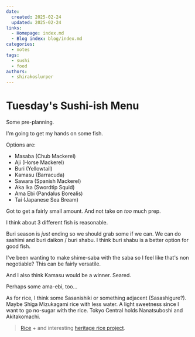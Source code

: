 ```yaml
---
date:
  created: 2025-02-24
  updated: 2025-02-24
links:
  - Homepage: index.md
  - Blog index: blog/index.md
categories:
  - notes
tags:
  - sushi
  - food
authors:
  - shirakoslurper
---
```


# Tuesday's Sushi-ish Menu

Some pre-planning.

I'm going to get my hands on some fish.

Options are: 
- Masaba (Chub Mackerel)
- Aji (Horse Mackerel)
- Buri (Yellowtail)
- Kamasu (Barracuda)
- Sawara (Spanish Mackerel)
- Aka Ika (Swordtip Squid)
- Ama Ebi (Pandalus Borealis)
- Tai (Japanese Sea Bream)

Got to get a fairly small amount.
And not take on *too* much prep.

I think about 3 different fish is reasonable.

Buri season is *just* ending so we should grab some if we can.
We can do sashimi and buri daikon / buri shabu. I think buri shabu is a better option for good fish.

I've been wanting to make shime-saba with the saba so I feel like that's non negotiable?
This can be fairly versatile.

And I also think Kamasu would be a winner. Seared.

Perhaps some ama-ebi, too...

As for rice, I think some Sasanishiki or something adjacent (Sasashigure?). 
Maybe Shiga Mizukagami rice with less water. A light sweetness since I want to go no-sugar with the rice.
Tokyo Central holds Nanatsuboshi and Akitakomachi.

> [Rice](https://sushiuniversity.jp/basicknowledge/rice) + and interesting [heritage rice project](https://farmwoobo.com).



